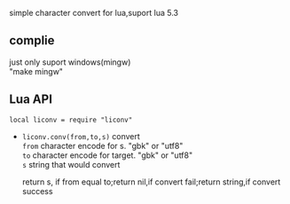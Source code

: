 
simple character convert for lua,suport lua 5.3   


complie
-----
just only suport windows(mingw)   
"make mingw"    

Lua API
----
```
local liconv = require "liconv"
```
* `liconv.conv(from,to,s)` convert    
  `from` character encode for s. "gbk" or "utf8"    
  `to` character encode for target. "gbk" or "utf8"   
  `s` string that would convert   

  return s, if from equal to;return nil,if convert fail;return string,if convert success



